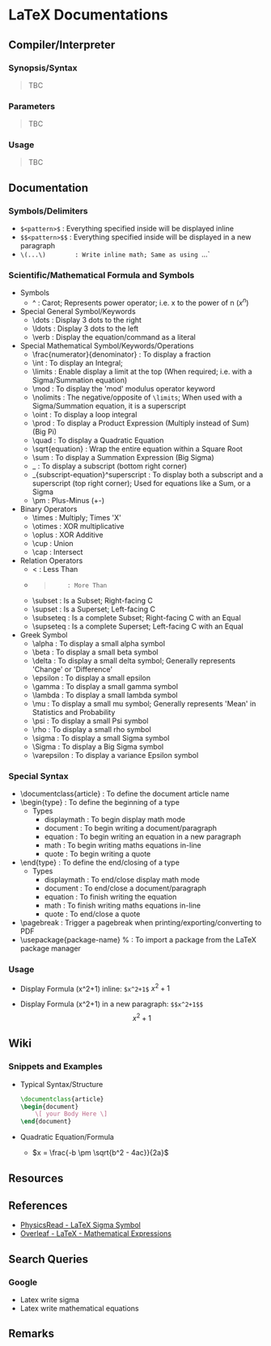# LaTeX Documentations

## Compiler/Interpreter
### Synopsis/Syntax
> TBC

### Parameters
> TBC

### Usage
> TBC

## Documentation

### Symbols/Delimiters
+ `$<pattern>$`   : Everything specified inside will be displayed inline
+ `$$<pattern>$$` : Everything specified inside will be displayed in a new paragraph
+ `\(...\)        : Write inline math; Same as using `$...$`

### Scientific/Mathematical Formula and Symbols
- Symbols
    - ^ : Carot; Represents power operator; i.e. x to the power of n ($x^n$)
- Special General Symbol/Keywords
    - \dots  : Display 3 dots to the right
    - \ldots : Display 3 dots to the left
    - \verb  : Display the equation/command as a literal
- Special Mathematical Symbol/Keywords/Operations
    - \frac{numerator}{denominator}  : To display a fraction
    - \int            : To display an Integral; 
    - \limits         : Enable display a limit at the top (When required; i.e. with a Sigma/Summation equation)
    - \mod            : To display the 'mod' modulus operator keyword
    - \nolimits       : The negative/opposite of `\limits`; When used with a Sigma/Summation equation, it is a superscript
    - \oint           : To display a loop integral
    - \prod           : To display a Product Expression (Multiply instead of Sum) (Big Pi)
    - \quad           : To display a Quadratic Equation
    - \sqrt{equation} : Wrap the entire equation within a Square Root
    - \sum            : To display a Summation Expression (Big Sigma)
    - _<subscript>    : To display a subscript (bottom right corner)
    - _{subscript-equation}^superscript : To display both a subscript and a superscript (top right corner); Used for equations like a Sum, or a Sigma
    - \pm             : Plus-Minus (+-)
- Binary Operators
    - \times          : Multiply; Times 'X' 
    - \otimes         : XOR multiplicative
    - \oplus          : XOR Additive
    - \cup            : Union
    - \cap            : Intersect
- Relation Operators
    - <         : Less Than
    - >         : More Than
    - \subset   : Is a Subset; Right-facing C
    - \supset   : Is a Superset; Left-facing C
    - \subseteq : Is a complete Subset; Right-facing C with an Equal
    - \supseteq : Is a complete Superset; Left-facing C with an Equal
- Greek Symbol
    - \alpha      : To display a small alpha symbol
    - \beta       : To display a small beta symbol
    - \delta      : To display a small delta symbol; Generally represents 'Change' or 'Difference'
    - \epsilon    : To display a small epsilon
    - \gamma      : To display a small gamma symbol
    - \lambda     : To display a small lambda symbol
    - \mu         : To display a small mu symbol; Generally represents 'Mean' in Statistics and Probability
    - \psi        : To display a small Psi symbol
    - \rho        : To display a small rho symbol
    - \sigma      : To display a small Sigma symbol
    - \Sigma      : To display a Big Sigma symbol
    - \varepsilon : To display a variance Epsilon symbol

### Special Syntax
- \documentclass{article} : To define the document article name
- \begin{type} : To define the beginning of a type
    - Types
        + displaymath : To begin display math mode
        + document : To begin writing a document/paragraph
        + equation : To begin writing an equation in a new paragraph
        + math     : To begin writing maths equations in-line
        + quote    : To begin writing a quote
- \end{type} : To define the end/closing of a type
    - Types
        + displaymath : To end/close display math mode
        + document : To end/close a document/paragraph
        + equation : To finish writing the equation
        + math     : To finish writing maths equations in-line
        + quote    : To end/close a quote
- \pagebreak : Trigger a pagebreak when printing/exporting/converting to PDF
- \usepackage{package-name} % : To import a package from the LaTeX package manager

### Usage
- Display Formula (x^2+1) inline: `$x^2+1$`
    $x^2+1$

- Display Formula (x^2+1) in a new paragraph: `$$x^2+1$$`
    $$x^2+1$$

## Wiki

### Snippets and Examples
- Typical Syntax/Structure
    ```latex
    \documentclass{article}
    \begin{document}
        \[ your Body Here \]
    \end{document}
    ```

- Quadratic Equation/Formula
    + $x = \frac{-b \pm \sqrt{b^2 - 4ac}}{2a}$

## Resources

## References
+ [PhysicsRead - LaTeX Sigma Symbol](https://www.physicsread.com/latex-sigma-symbol/)
+ [Overleaf - LaTeX - Mathematical Expressions](https://www.overleaf.com/learn/latex/Mathematical_expressions)

## Search Queries
### Google
+ Latex write sigma
+ Latex write mathematical equations

## Remarks
